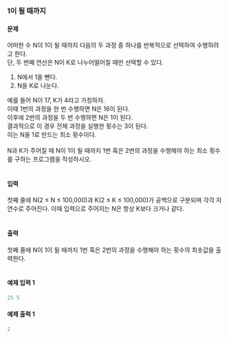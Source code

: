### 1이 될 때까지  

#### 문제
어떠한 수 N이 1이 될 때까지 다음의 두 과정 중 하나를 반복적으로 선택하여 수행하려고 한다.  
단, 두 번째 연산은 N이 K로 나누어떨어질 때만 선택할 수 있다.  

1. N에서 1을 뺀다.
2. N을 K로 나눈다.

예를 들어 N이 17, K가 4라고 가정하자.  
이때 1번의 과정을 한 번 수행하면 N은 16이 된다.  
이후에 2번의 과정을 두 번 수행하면 N은 1이 된다.  
결과적으로 이 경우 전체 과정을 실행한 횟수는 3이 된다.  
이는 N을 1로 만드는 최소 횟수이다.<br/><br/>
N과 K가 주어질 때 N이 1이 될 때까지 1번 혹은 2번의 과정을 수행해야 하는 최소 횟수를 구하는 프로그램을 작성하시오.<br/><br/>

#### 입력
첫째 줄에 N(2 ≤ N ≤ 100,000)과 K(2 ≤ K ≤ 100,000)가 공백으로 구분되며 각각 자연수로 주어진다. 이때 입력으로 주어지는 N은 항상 K보다 크거나 같다.<br/><br/>

#### 출력
첫째 줄에 N이 1이 될 때까지 1번 혹은 2번의 과정을 수행해야 하는 횟수의 최솟값을 출력한다.<br/><br/>

#### 예제 입력 1
```python
25 5
```

#### 예제 출력 1
```python
2
```
